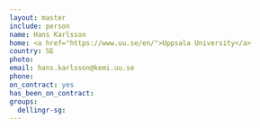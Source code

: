 ```yaml
---
layout: master
include: person
name: Hans Karlsson
home: <a href="https://www.uu.se/en/">Uppsala University</a>
country: SE
photo:
email: hans.karlsson@kemi.uu.se
phone:
on_contract: yes
has_been_on_contract:
groups:
  dellingr-sg:
---
```

